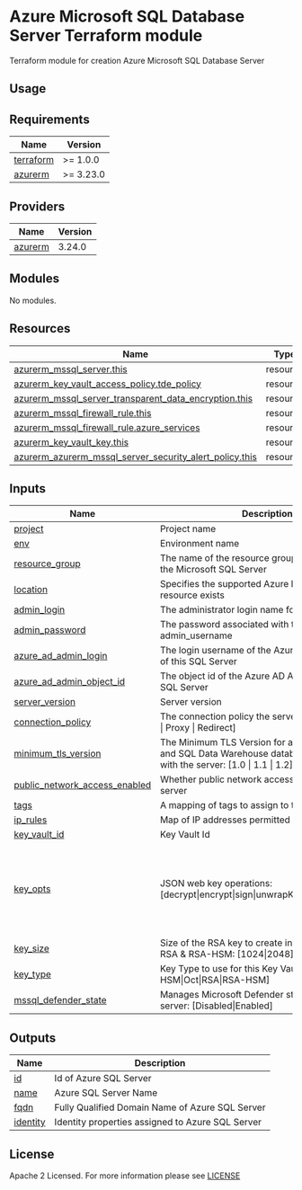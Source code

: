 # Azure Microsoft SQL Database Server Terraform module
Terraform module for creation Azure Microsoft SQL Database Server

## Usage

<!-- BEGIN_TF_DOCS -->
## Requirements

| Name                                                                      | Version   |
| ------------------------------------------------------------------------- | --------- |
| <a name="requirement_terraform"></a> [terraform](#requirement\_terraform) | >= 1.0.0  |
| <a name="requirement_azurerm"></a> [azurerm](#requirement\_azurerm)       | >= 3.23.0 |

## Providers

| Name                                                          | Version |
| ------------------------------------------------------------- | ------- |
| <a name="provider_azurerm"></a> [azurerm](#provider\_azurerm) | 3.24.0  |

## Modules

No modules.

## Resources

| Name                                                                                                                                                                              | Type     |
| --------------------------------------------------------------------------------------------------------------------------------------------------------------------------------- | -------- |
| [azurerm_mssql_server.this](https://registry.terraform.io/providers/hashicorp/azurerm/latest/docs/resources/mssql_server)                                                         | resource |
| [azurerm_key_vault_access_policy.tde_policy](https://registry.terraform.io/providers/hashicorp/azurerm/latest/docs/resources/key_vault_access_policy)                             | resource |
| [azurerm_mssql_server_transparent_data_encryption.this](https://registry.terraform.io/providers/hashicorp/azurerm/latest/docs/resources/mssql_server_transparent_data_encryption) | resource |
| [azurerm_mssql_firewall_rule.this](https://registry.terraform.io/providers/hashicorp/azurerm/latest/docs/resources/mssql_firewall_rule)                                           | resource |
| [azurerm_mssql_firewall_rule.azure_services](https://registry.terraform.io/providers/hashicorp/azurerm/latest/docs/resources/mssql_firewall_rule)                                 | resource |
| [azurerm_key_vault_key.this](https://registry.terraform.io/providers/hashicorp/azurerm/latest/docs/resources/key_vault_key)                                                       | resource |
| [azurerm_azurerm_mssql_server_security_alert_policy.this](https://registry.terraform.io/providers/hashicorp/azurerm/latest/docs/resources/mssql_server_security_alert_policy)     | resource |

## Inputs

| Name                                                                                                                            | Description                                                                                                                   | Type           | Default                                                                                                        | Required |
| ------------------------------------------------------------------------------------------------------------------------------- | ----------------------------------------------------------------------------------------------------------------------------- | -------------- | -------------------------------------------------------------------------------------------------------------- | :------: |
| <a name="input_project"></a> [project](#input\_project)                                                                         | Project name                                                                                                                  | `string`       | n/a                                                                                                            |   yes    |
| <a name="input_env"></a> [env](#input\_env)                                                                                     | Environment name                                                                                                              | `string`       | n/a                                                                                                            |   yes    |
| <a name="input_resource_group"></a> [resource\_group](#input\_resource\_group)                                                  | The name of the resource group in which to create the Microsoft SQL Server                                                    | `string`       | n/a                                                                                                            |   yes    |
| <a name="input_location"></a> [location](#input\_location)                                                                      | Specifies the supported Azure location where the resource exists                                                              | `string`       | n/a                                                                                                            |   yes    |
| <a name="input_admin_login"></a> [admin\_login](#input\_admin\_login)                                                           | The administrator login name for the server                                                                                   | `string`       | n/a                                                                                                            |   yes    |
| <a name="input_admin_password"></a> [admin\_password](#input\_admin\_password)                                                  | The password associated with the admin_username                                                                               | `string`       | n/a                                                                                                            |   yes    |
| <a name="input_azure_ad_admin_login"></a> [azure\_ad\_admin\_login](#input\_azure\_ad\_admin\_login)                            | The login username of the Azure AD Administrator of this SQL Server                                                           | `string`       | n/a                                                                                                            |   yes    |
| <a name="input_azure_ad_admin_object_id"></a> [azure\_ad\_admin\_object\_id](#input\_azure\_ad\_admin\_object\_id)              | The object id of the Azure AD Administrator of this SQL Server                                                                | `string`       | n/a                                                                                                            |   yes    |
| <a name="input_server_version"></a> [server_version](#input\_server\_version)                                                   | Server version                                                                                                                | `string`       | 12.0                                                                                                           |    no    |
| <a name="input_connection_policy"></a> [connection\_policy](#input\_connection\_policy)                                         | The connection policy the server will use: [Default \| Proxy \| Redirect]                                                     | `string`       | Default                                                                                                        |    no    |
| <a name="input_minimum_tls_version"></a> [minimum\_tls\_version](#input\_minimum\_tls\_version)                                 | The Minimum TLS Version for all SQL Database and SQL Data Warehouse databases associated with the server: [1.0 \| 1.1 \| 1.2] | `string`       | 1.2                                                                                                            |    no    |
| <a name="input_public_network_access_enabled"></a> [public\_network\_access\_enabled](#input\_public\_network\_access\_enabled) | Whether public network access is allowed for this server                                                                      | `bool`         | true                                                                                                           |    no    |
| <a name="input_tags"></a> [tags](#input\_tags)                                                                                  | A mapping of tags to assign to the resource                                                                                   | `map(any)`     | {}                                                                                                             |    no    |
| <a name="input_ip_rules"></a> [ip\_rules](#input\_ip\_rules)                                                                    | Map of IP addresses permitted for access to DB                                                                                | `map(string)`  | {}                                                                                                             |    no    |
| <a name="input_key_vault_id"></a> [key\_vault\_id](#input\_key\_vault\_id)                                                      | Key Vault Id                                                                                                                  | `map(string)`  | {}                                                                                                             |    no    |
| <a name="input_key_opts"></a> [key\_opts](#input\_key\_opts)                                                                    | JSON web key operations: [decrypt\|encrypt\|sign\|unwrapKey\|verify\|wrapKey]                                                 | `list(string)` | <pre>[<br>  "decrypt",<br>  "encrypt",<br>  "sign",<br>  "unwrapKey",<br>  "verify",<br>  "wrapKey"<br>]</pre> |    no    |
| <a name="input_key_size"></a> [key\_size](#input\_key\_size)                                                                    | Size of the RSA key to create in bytes, requied for RSA & RSA-HSM: [1024\|2048]                                               | `number`       | `2048`                                                                                                         |    no    |
| <a name="input_key_type"></a> [key\_type](#input\_key\_type)                                                                    | Key Type to use for this Key Vault Key: [EC\|EC-HSM\|Oct\|RSA\|RSA-HSM]                                                       | `string`       | `"RSA"`                                                                                                        |    no    |
| <a name="input_mssql_defender_state"></a> [mssql\_defender\_state](#input\_mssql\_defender\_state)                              | Manages Microsoft Defender state on the mssql server: [Disabled\|Enabled]                                                     | `string`       | `"Disabled"`                                                                                                   |    no    |

## Outputs

| Name                                                         | Description                                      |
| ------------------------------------------------------------ | ------------------------------------------------ |
| <a name="output_id"></a> [id](#output\_id)                   | Id of Azure SQL Server                           |
| <a name="output_name"></a> [name](#output\_name)             | Azure SQL Server Name                            |
| <a name="output_fqdn"></a> [fqdn](#output\_fqdn)             | Fully Qualified Domain Name of Azure SQL Server  |
| <a name="output_identity"></a> [identity](#output\_identity) | Identity properties assigned to Azure SQL Server |
<!-- END_TF_DOCS -->

## License

Apache 2 Licensed. For more information please see [LICENSE](https://github.com/data-platform-hq/terraform-azurerm-mssql-server/blob/main/LICENSE)
